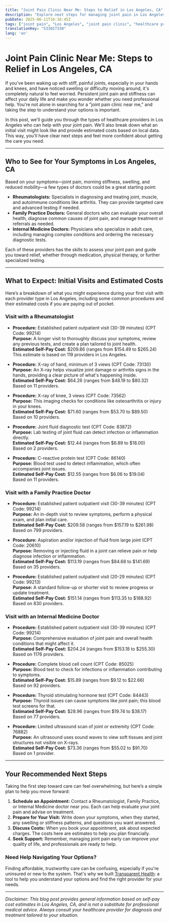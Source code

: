 ```yaml
---
title: "Joint Pain Clinic Near Me: Steps to Relief in Los Angeles, CA"
description: "Explore next steps for managing joint pain in Los Angeles, CA, including who to see and estimated costs for initial care."
pubDate: 2025-06-11T16:16:45Z
tags: ["joint pain", "Los Angeles", "joint pain clinic", "healthcare providers", "medical costs", "rheumatology", "family practice", "internal medicine"]
translationKey: "533027330"
lang: 'en'
---
```


# Joint Pain Clinic Near Me: Steps to Relief in Los Angeles, CA

If you've been waking up with stiff, painful joints, especially in your hands and knees, and have noticed swelling or difficulty moving around, it's completely natural to feel worried. Persistent joint pain and stiffness can affect your daily life and make you wonder whether you need professional help. You're not alone in searching for a "joint pain clinic near me," and taking the step to understand your options is important.

In this post, we'll guide you through the types of healthcare providers in Los Angeles who can help with your joint pain. We'll also break down what an initial visit might look like and provide estimated costs based on local data. This way, you'll have clear next steps and feel more confident about getting the care you need.

---

## Who to See for Your Symptoms in Los Angeles, CA

Based on your symptoms—joint pain, morning stiffness, swelling, and reduced mobility—a few types of doctors could be a great starting point:

- **Rheumatologists:** Specialists in diagnosing and treating joint, muscle, and autoimmune conditions like arthritis. They can provide targeted care and advanced testing if needed.
- **Family Practice Doctors:** General doctors who can evaluate your overall health, diagnose common causes of joint pain, and manage treatment or referrals as needed.
- **Internal Medicine Doctors:** Physicians who specialize in adult care, including managing complex conditions and ordering the necessary diagnostic tests.
  
Each of these providers has the skills to assess your joint pain and guide you toward relief, whether through medication, physical therapy, or further specialized testing.

---

## What to Expect: Initial Visits and Estimated Costs

Here’s a breakdown of what you might experience during your first visit with each provider type in Los Angeles, including some common procedures and their estimated costs if you are paying out of pocket.

### Visit with a Rheumatologist

- **Procedure:** Established patient outpatient visit (30-39 minutes) (CPT Code: 99214)  
  **Purpose:** A longer visit to thoroughly discuss your symptoms, review any previous tests, and create a plan tailored to joint health.  
  **Estimated Self-Pay Cost:** $209.86 (ranges from $154.49 to $265.24)  
  This estimate is based on 119 providers in Los Angeles.

- **Procedure:** X-ray of hand, minimum of 3 views (CPT Code: 73130)  
  **Purpose:** An X-ray helps visualize joint damage or arthritis signs in the hands, providing a clear picture of what's happening inside.  
  **Estimated Self-Pay Cost:** $64.26 (ranges from $48.19 to $80.32)  
  Based on 11 providers.

- **Procedure:** X-ray of knee, 3 views (CPT Code: 73562)  
  **Purpose:** This imaging checks for conditions like osteoarthritis or injury in your knees.  
  **Estimated Self-Pay Cost:** $71.60 (ranges from $53.70 to $89.50)  
  Based on 10 providers.

- **Procedure:** Joint fluid diagnostic test (CPT Code: 83872)  
  **Purpose:** Lab testing of joint fluid can detect infection or inflammation directly.  
  **Estimated Self-Pay Cost:** $12.44 (ranges from $6.89 to $18.00)  
  Based on 2 providers.

- **Procedure:** C-reactive protein test (CPT Code: 86140)  
  **Purpose:** Blood test used to detect inflammation, which often accompanies joint issues.  
  **Estimated Self-Pay Cost:** $12.55 (ranges from $6.06 to $19.04)  
  Based on 11 providers.

### Visit with a Family Practice Doctor

- **Procedure:** Established patient outpatient visit (30-39 minutes) (CPT Code: 99214)  
  **Purpose:** An in-depth visit to review symptoms, perform a physical exam, and plan initial care.  
  **Estimated Self-Pay Cost:** $209.58 (ranges from $157.19 to $261.98)  
  Based on 799 providers.

- **Procedure:** Aspiration and/or injection of fluid from large joint (CPT Code: 20610)  
  **Purpose:** Removing or injecting fluid in a joint can relieve pain or help diagnose infection or inflammation.  
  **Estimated Self-Pay Cost:** $113.19 (ranges from $84.68 to $141.69)  
  Based on 35 providers.

- **Procedure:** Established patient outpatient visit (20-29 minutes) (CPT Code: 99213)  
  **Purpose:** A standard follow-up or shorter visit to review progress or update treatment.  
  **Estimated Self-Pay Cost:** $151.14 (ranges from $113.35 to $188.92)  
  Based on 830 providers.

### Visit with an Internal Medicine Doctor

- **Procedure:** Established patient outpatient visit (30-39 minutes) (CPT Code: 99214)  
  **Purpose:** Comprehensive evaluation of joint pain and overall health conditions that might affect it.  
  **Estimated Self-Pay Cost:** $204.24 (ranges from $153.18 to $255.30)  
  Based on 1176 providers.

- **Procedure:** Complete blood cell count (CPT Code: 85025)  
  **Purpose:** Blood test to check for infections or inflammation contributing to symptoms.  
  **Estimated Self-Pay Cost:** $15.89 (ranges from $9.12 to $22.66)  
  Based on 92 providers.

- **Procedure:** Thyroid stimulating hormone test (CPT Code: 84443)  
  **Purpose:** Thyroid issues can cause symptoms like joint pain; this blood test screens for that.  
  **Estimated Self-Pay Cost:** $28.96 (ranges from $19.74 to $38.17)  
  Based on 77 providers.

- **Procedure:** Limited ultrasound scan of joint or extremity (CPT Code: 76882)  
  **Purpose:** An ultrasound uses sound waves to view soft tissues and joint structures not visible on X-rays.  
  **Estimated Self-Pay Cost:** $73.36 (ranges from $55.02 to $91.70)  
  Based on 1 provider.

---

## Your Recommended Next Steps

Taking the first step toward care can feel overwhelming, but here’s a simple plan to help you move forward:

1. **Schedule an Appointment:** Contact a Rheumatologist, Family Practice, or Internal Medicine doctor near you. Each can help evaluate your joint pain and advise on treatment.
2. **Prepare for Your Visit:** Write down your symptoms, when they started, any swelling or stiffness patterns, and questions you want answered.
3. **Discuss Costs:** When you book your appointment, ask about expected charges. The costs here are estimates to help you plan financially.
4. **Seek Support:** Remember, managing joint pain early can improve your quality of life, and professionals are ready to help.

### Need Help Navigating Your Options?

Finding affordable, trustworthy care can be confusing, especially if you're uninsured or new to the system. That's why we built [Transparent Health](https://transparenthealth.ai): a tool to help you understand your options and find the right provider for your needs.

---

*Disclaimer: This blog post provides general information based on self-pay cost estimates in Los Angeles, CA, and is not a substitute for professional medical advice. Always consult your healthcare provider for diagnosis and treatment tailored to your situation.*